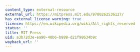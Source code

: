 ```yaml
---
content_type: external-resource
external_url: https://mitpress.mit.edu/9780262536127/
has_external_license_warning: true
license: https://en.wikipedia.org/wiki/All_rights_reserved
status: ''
title: MIT Press
uid: a3b72d3e-ea90-40b6-b888-d21f98634b9c
wayback_url: ''
---
```

